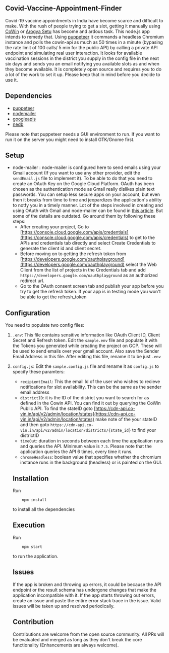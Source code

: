 ## Covid-Vaccine-Appointment-Finder

Covid-19 vaccine appointments in India have become scarce and difficult to make. With the rush of people trying to get a slot, getting it manually using [CoWin](https://cowin.gov.in) or [Arogya Setu](https://mygov.in/aarogya-setu-app/) has become and ardous task. This node.js app intends to remedy that. Using [puppeteer](https://www.npmjs.com/package/puppeteer) it commands a headless Chromium instance and polls the cowin-api as much as 50 times in a minute (bypasing the rate limit of 100 calls/ 5 min for the public API) by calling a private API endpoint and simulating real user interaction. It looks for available vaccination sessions in the district you supply in the config file in the next six days and sends you an email notifying you available slots as and when they become available. It is completely open source and requires you to do a lot of the work to set it up. Please keep that in mind before you decide to use it.

## Dependencies 

* [puppeteer](https://www.npmjs.com/package/puppeteer)
* [nodemailer](https://www.npmjs.com/package/nodemailer)
* [googleapis](https://www.npmjs.com/package/googleapis)
* [nedb](https://www.npmjs.com/package/nedb)

Please note that puppeteer needs a GUI environment to run. If you want to run it on the server you might need to install GTK/Gnome first.

## Setup

* node-mailer : node-mailer is configured here to send emails using your Gmail account (If you want to use any other provider, edit the `sendEmail.js` file to implement it). To be able to do that you need to create an OAuth Key on the Google Cloud Platform. OAuth has been chosen as the authentication mode as Gmail really dislikes plain text passwords. You can setup less secure apps on your account, but even then it breaks from time to time and jeopardizes the application's ability to notfy you in a timely manner. Lot of the steps involved in creating and using OAuth with Gmail and node-mailer can be found in [this article](https://medium.com/@nickroach_50526/sending-emails-with-node-js-using-smtp-gmail-and-oauth2-316fe9c790a1). But some of the details are outdated. Go around them by following these steps:
    * After creating your project, Go to [https://console.cloud.google.com/apis/credentials](https://console.cloud.google.com/apis/credentials) to get to the APIs and credentials tab directly and select Create Credentials to generate the client id and client secret.
    * Before moving on to getting the refresh token from [https://developers.google.com/oauthplayground](https://developers.google.com/oauthplayground) select the Web Client from the list of projects in the Credentials tab and add `https://developers.google.com/oauthplayground` as an authorized redirect url.
    * Go to the OAuth consent screen tab and publish your app before you try to get the refresh token. If your app is in testing mode you won't be able to get the refresh_token

## Configuration

You need to populate two config files:
1. `.env`: This file contains sensitive information like OAuth Client ID, Client Secret and Refresh token. Edit the `sample.env` file and populate it with the Tokens you generated while creating the project on GCP. These will be used to send emails over your gmail account. Also save the Sender Email Address in this file. After editing this file, rename it to be just `.env`

2. `config.js`: Edit the `sample.config.js` file and rename it as `config.js` to specify these paramters:
    * `recipientEmail`: This the email Id of the user who wishes to recieve notifications for slot availability. This can be the same as the sender email address
    * `districtID`: it is the ID of the district you want to search for as defined in the Cowin API. You can find it out by querying the CoWin Public API. To find the stateID goto [https://cdn-api.co-vin.in/api/v2/admin/location/states](https://cdn-api.co-vin.in/api/v2/admin/location/states) make note of the your stateID and then goto `https://cdn-api.co-vin.in/api/v2/admin/location/districts/{state_id}` to find your districtID
    * `timeOut`: duration in seconds between each time the application runs and queries the API. Minimum value is `7.5`. Please note that the application queries the API 6 times, every time it runs.
    * `chromeHeadless`: boolean value that specifies whether the chromium instance runs in the background (headless) or is painted on the GUI.

    ## Installation
    Run
    ```
        npm install
    ```
    to install all the dependencies

    ## Execution
    Run 
    ```
        npm start
    ```

    to run the application.

    ## Issues

    If the app is broken and throwing up errors, it could be because the API endpoint or the result schema has undergone changes that make the application incompatible with it. If the app starts throwing out errors, create an issue and paste the entire error stack trace in the issue. Valid issues will be taken up and resolved periodically.

    ## Contribution

    Contributions are welcome from the open source community. All PRs will be evaluated and merged as long as they don't break the core functionality (Enhancements are always welcome).

